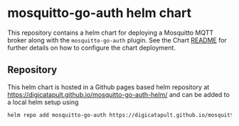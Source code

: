 # mosquitto-go-auth helm chart

This repository contains a helm chart for deploying a Mosquitto MQTT broker along with the `mosquitto-go-auth` plugin. See the Chart [README](./charts/mosquitto-go-auth/README.md) for further details on how to configure the chart deployment.

## Repository

This helm chart is hosted in a Github pages based helm repository at https://digicatapult.github.io/mosquitto-go-auth-helm/ and can be added to a local helm setup using

```sh
helm repo add mosquitto-go-auth https://digicatapult.github.io/mosquitto-go-auth-helm/
```

